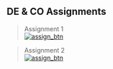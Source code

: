 ## **DE & CO Assignments**

> Assignment 1  
[![assign_btn](https://img.shields.io/badge/Assignment_01-%23000000.svg?style=for-the-badge&logo=polestar&logoColor=FF7139)](1/)

> Assignment 2  
[![assign_btn](https://img.shields.io/badge/Assignment_02-%23000000.svg?style=for-the-badge&logo=polestar&logoColor=FF7139)](2/)

